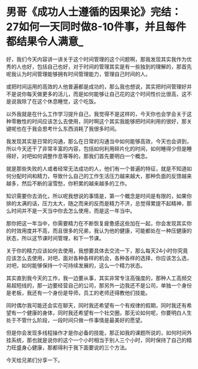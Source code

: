 # 男哥《成功人士遵循的因果论》完结：27如何一天同时做8-10件事，并且每件都结果令人满意_

好，我们今天内容讲一讲关于这个时间管理的这个问题啊，那我发现其实我作为优秀的人也好，包括自己也好，对于时间的管理其实是有一些独到的理解的，那首先呢我认为时间管理能够拥有时间管理能力，管理自己时间的人。

或把时间运用的高效的人他普遍都是成功的，那么我也想说，其实把时间管理好并不是说你每天做更多的活儿，而是如何能够让自己花的这个时间性价比很高，这不是说我除了在这个休息睡觉，这个吃饭。

以外我就是在什么工作学习提升自己，我觉得不是这样的，今天你也会学会关于这种零散性的时间应该怎么去使用，同时啊这个其实我能够把时间利用的很好，那关键呢也在于我会思考什么东西消耗了我很多时间。

我发现其实是日常的沟通，那么在日常的沟通当中如何能够高效，今天也会讲到，所以今天还干了非常丰富的内容，包括如何利用碎片化的时间，如何睡得少但是睡得好，对吧如何调整作息等等的，那我们首先要明白一个概念。

就是那些失败的人或者经常无法成功的人，他们有一个普遍的特征，就是不知道如何分配时间和精力，导致什么自己的工作生活压力越来越大，那种负面的反馈越来越多，然后不断的滚雪愁，你积累的越来越多的工作。

知识需要你去消化，所以呢我想说的事情是，第一个概念是时间是有限的，如果你排的太满的话，压力太大，随之而来的反而是精力不济，总觉得累提不起精神，那么时间并不是一天当中你去怎么使用，而是这一年当中。

那你把这一年当中，你需要精力在不断恢复疲惫感这些加在一起，你会发现其实你的时效用度并不高，而且很多的兄弟，我认为他的健康，可能都处在一种压健康的状态，所以这节课时间管理，和下一节课。

关于你的精力应该如何去使用，我想要具体去交流一下，那么每天24小时你究竟应该怎么去使用，对吧，面对各种各样的机会，各种各样的选择，你应该怎么选，对吧，如何能够保持一个可持续发展的，这么一个精力状态。

其实直到我今天的工作，我一边要从事，其实非常专注高强度的，那种人工高频交易超短线的，那一边要经营自己的公司，那另外一边我还不是公司，单独一个身份是老板，我还有一个身份是导师，员工的老师还得教他们技能。

同时偶尔我可能还会实在聊天，同时我还希望有一个有规律的假期，同时我还有希望有一个健康的身体，同时我还希望有一个社交圈，那无论如何呢，你要明白人生处于不管什么阶段，一段时间只做一件事情是最美好的愿望。

但是你会发现多线程操作才是你必备的技能，那正如我的课题所说的，如何时间外挂系统，那也就是说你的这个一个小时相当于别人三个小时，同时保持了自己的精力旺盛身心健康，那都得利于我下面要说的三个方法。

今天给兄弟们分享一下。